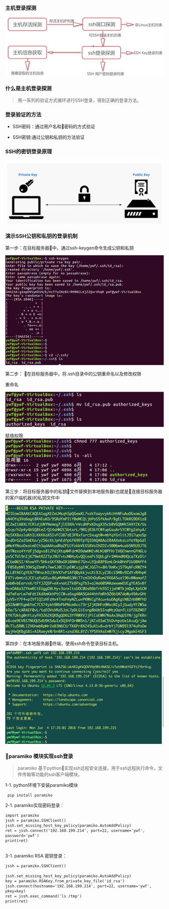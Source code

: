 ### 主机登录探测

![主机探测流程图](../asset/assets_scanning/主机探测流程图.png)

### 什么是主机登录探测


> 用一系列的验证方式循环进行SSH登录，得到正确的登录方法。


### 登录验证的方法

* SSH密码：通过用户名和密码的方式验证

* SSH密钥:通过公钥和私钥的方法验证


### SSH的密钥登录原理

![密钥原理图](../asset/assets_scanning/密钥原理图.png)

### 演示SSH公钥和私钥的登录机制

第一步：在目标服务器中，通过ssh-keygen命令生成公钥和私钥

![目标服务器的公钥和私钥生成图示](../asset/assets_scanning/目标服务器的公钥和私钥生成图示.png)

第二步： 在目标服务器中，将.ssh目录中的公钥重命名以及修改权限

重命名

![重命名](../asset/assets_scanning/重命名.png)

赋值权限
![赋值权限](../asset/assets_scanning/赋值权限.png)


第三步：将目标服务器中的私钥文件替换到本地服务器(也就是连接目标服务器的客户端机器)的私钥文件中

![替换私钥文件](../asset/assets_scanning/替换私钥文件.png)

第四步：在本地服务器终端，使用ssh命令登录目标主机。

![SSH命令登录目标主机](../asset/assets_scanning/sSH命令登录目标主机.png)


### paramiko 模块实现ssh登录

> paramiko 基于python实现ssh远程安全连接，用于ssh远程执行命令，文件传输等功能的ssh客户端模块。


1-1. python环境下安装paramiko模块

```
 pip install paramiko
```

2-1. paramiko实现密码登录：

```
import paramiko
jssh = paramiko.SSHClient()
jssh.set_missing_host_key_policy(paramiko.AutoAddPolicy)
ret = jssh.connect('192.168.199.214', port=22, username='ywf', password='ywf')
print(ret)


```

3-1. paramiko RSA 密钥登录：

```
jssh = paramiko.SSHClient()

jssh.set_missing_host_key_policy(paramiko.AutoAddPolicy)
key = paramiko.RSAKey.from_private_key_file('id_rsa')
jssh.connect(hostname='192.168.199.214', port=22, username='ywf', pkey=key)
ret = jssh.exec_command('ls /tmp')
print(ret)


```
